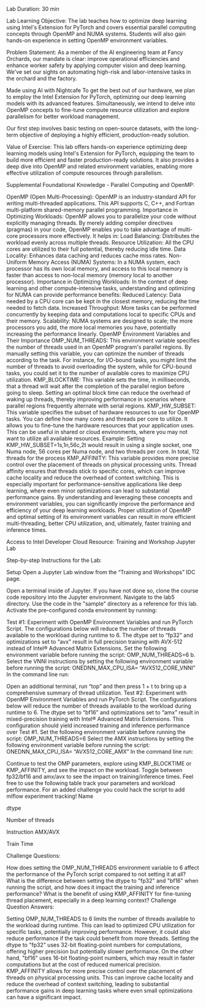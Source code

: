 Lab Duration: 30 min

Lab Learning Objective: The lab teaches how to optimize deep learning using Intel's Extension for PyTorch and covers essential parallel computing concepts through OpenMP and NUMA systems. Students will also gain hands-on experience in setting OpenMP environment variables.

Problem Statement: As a member of the AI engineering team at Fancy Orchards, our mandate is clear: improve operational efficiencies and enhance worker safety by applying computer vision and deep learning. We've set our sights on automating high-risk and labor-intensive tasks in the orchard and the factory.


Made using AI with Nightcafe
To get the best out of our hardware, we plan to employ the Intel Extension for PyTorch, optimizing our deep learning models with its advanced features. Simultaneously, we intend to delve into OpenMP concepts to fine-tune compute resource utilization and explore parallelism for better workload management.

Our first step involves basic testing on open-source datasets, with the long-term objective of deploying a highly efficient, production-ready solution.

Value of Exercise: This lab offers hands-on experience optimizing deep learning models using Intel's Extension for PyTorch, equipping the team to build more efficient and faster production-ready solutions. It also provides a deep dive into OpenMP and related environment variables, enabling more effective utilization of compute resources through parallelism.

Supplemental Foundational Knowledge - Parallel Computing and OpenMP:

OpenMP (Open Multi-Processing): OpenMP is an industry-standard API for writing multi-threaded applications. This API supports C, C++, and Fortran multi-platform shared-memory parallel programming.
Importance in Optimizing Workloads: OpenMP allows you to parallelize your code without explicitly managing threads. By merely adding compiler directives (pragmas) in your code, OpenMP enables you to take advantage of multi-core processors more effectively. It helps in:
Load Balancing: Distributes the workload evenly across multiple threads.
Resource Utilization: All the CPU cores are utilized to their full potential, thereby reducing idle time.
Data Locality: Enhances data caching and reduces cache miss rates.
Non-Uniform Memory Access (NUMA) Systems: In a NUMA system, each processor has its own local memory, and access to this local memory is faster than access to non-local memory (memory local to another processor).
Importance in Optimizing Workloads: In the context of deep learning and other compute-intensive tasks, understanding and optimizing for NUMA can provide performance benefits:
Reduced Latency: Data needed by a CPU core can be kept in the closest memory, reducing the time needed to fetch data.
Increased Throughput: More tasks can be performed concurrently by keeping data and computations local to specific CPUs and their memory.
Scalability: NUMA systems are designed to scale; the more processors you add, the more local memories you have, potentially increasing the performance linearly.
OpenMP Environment Variables and Their Importance
OMP_NUM_THREADS: This environment variable specifies the number of threads used in an OpenMP program's parallel regions.
By manually setting this variable, you can optimize the number of threads according to the task. For instance, for I/O-bound tasks, you might limit the number of threads to avoid overloading the system, while for CPU-bound tasks, you could set it to the number of available cores to maximize CPU utilization.
KMP_BLOCKTIME: This variable sets the time, in milliseconds, that a thread will wait after the completion of the parallel region before going to sleep.
Setting an optimal block time can reduce the overhead of waking up threads, thereby improving performance in scenarios where parallel regions frequently alternate with serial regions.
KMP_HW_SUBSET: This variable specifies the subset of hardware resources to use for OpenMP tasks. You can define how many cores and threads per core to utilize.
It allows you to fine-tune the hardware resources that your application uses. This can be useful in shared or cloud environments, where you may not want to utilize all available resources.
Example: Setting KMP_HW_SUBSET=1s,1n,56c,2t would result in using a single socket, one Numa node, 56 cores per Numa node, and two threads per core. In total, 112 threads for the process
KMP_AFFINITY: This variable provides more precise control over the placement of threads on physical processing units.
Thread affinity ensures that threads stick to specific cores, which can improve cache locality and reduce the overhead of context switching. This is especially important for performance-sensitive applications like deep learning, where even minor optimizations can lead to substantial performance gains.
By understanding and leveraging these concepts and environment variables, you can significantly improve the performance and efficiency of your deep learning workloads. Proper utilization of OpenMP and optimal setting of its environment variables can result in more efficient multi-threading, better CPU utilization, and, ultimately, faster training and inference times.

Access to Intel Developer Cloud Resource: Training and Workshop Jupyter Lab

 

Step-by-step Instructions for the Lab:

Setup
Open a Jupyter Lab window from the “Training and Workshops” IDC page.

Open a terminal inside of Jupyter.
If you have not done so, clone the course code repository into the Jupyter environment.
Navigate to the lab5 directory.
Use the code in the "sample" directory as a reference for this lab.
Activate the pre-configured conda environment by running:

Test #1: Experiment with OpenMP Environment Variables and run PyTorch Script. The configurations below will reduce the number of threads available to the workload during runtime to 6. The dtype set to “fp32” and optimizations set to “avx” result in full precision training with AVX-512 instead of Intel® Advanced Matrix Extensions.
Set the following environment variable before running the script: OMP_NUM_THREADS=6
b. Select the VNNI instructions by setting the following environment variable before running the script: ONEDNN_MAX_CPU_ISA= “AVX512_CORE_VNNI”
In the command line run:  

Open an additional terminal, run “top” and then press 1 + t to bring up a comprehensive summary of thread utilization.
Test #2: Experiment with OpenMP Environment Variables and run PyTorch Script. The configurations below will reduce the number of threads available to the workload during runtime to 6. The dtype set to “bf16” and optimizations set to “amx” result in mixed-precision training with Intel® Advanced Matrix Extensions. This configuration should yield increased training and inference performance over Test #1.
Set the following environment variable before running the script: OMP_NUM_THREADS=6
Select the AMX instructions by setting the following environment variable before running the script: ONEDNN_MAX_CPU_ISA= “AVX512_CORE_AMX”
In the command line run: 

Continue to test the OMP parameters, explore using KMP_BLOCKTIME or KMP_AFFINITY, and see the impact on the workload. Toggle between fp32/bf16 and amx/avx to see the impact on training/inference times.
Feel free to use the following table track your parameters and workload performance. For an added challenge you could hack the script to add mlflow experiment tracking!
Name

dtype

Number of threads

Instruction AMX/AVX

Train Time

 

 

 

 

 

 

 

 

 

 

 

 

 

 

 

 

 

 

 

 

 

 

 

 

 

 

 

 

 

 

 

 

 

 

 

Challenge Questions:

How does setting the OMP_NUM_THREADS environment variable to 6 affect the performance of the PyTorch script compared to not setting it at all?
What is the difference between setting the dtype to "fp32" and "bf16" when running the script, and how does it impact the training and inference performance?
What is the benefit of using KMP_AFFINITY for fine-tuning thread placement, especially in a deep learning context?
 Challenge Question Answers:

Setting OMP_NUM_THREADS to 6 limits the number of threads available to the workload during runtime. This can lead to optimized CPU utilization for specific tasks, potentially improving performance. However, it could also reduce performance if the task could benefit from more threads.
Setting the dtype to "fp32" uses 32-bit floating-point numbers for computations, offering higher precision but potentially slower performance. On the other hand, "bf16" uses 16-bit floating-point numbers, which may result in faster computations but at the cost of reduced numerical precision.
KMP_AFFINITY allows for more precise control over the placement of threads on physical processing units. This can improve cache locality and reduce the overhead of context switching, leading to substantial performance gains in deep learning tasks where even small optimizations can have a significant impact.
 
